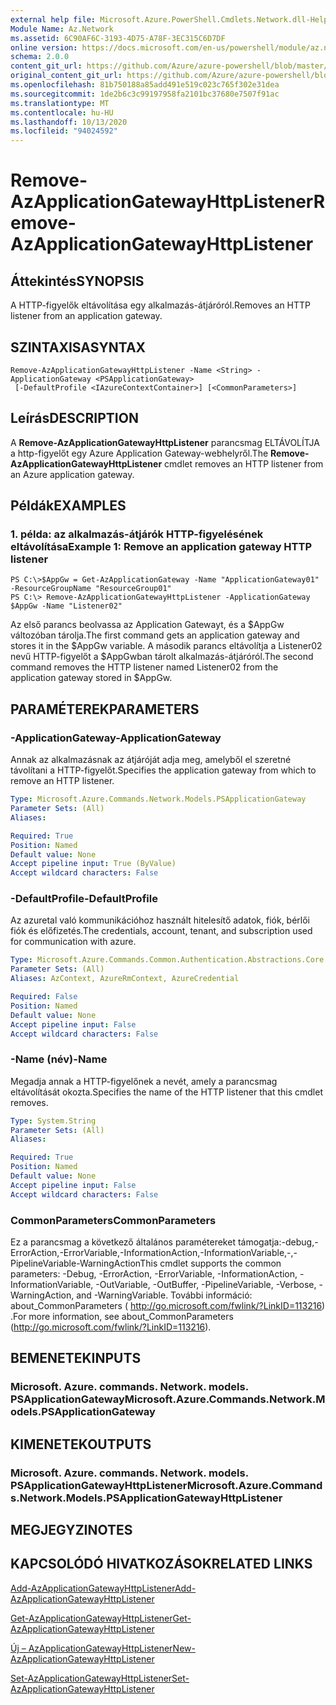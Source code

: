 ```yaml
---
external help file: Microsoft.Azure.PowerShell.Cmdlets.Network.dll-Help.xml
Module Name: Az.Network
ms.assetid: 6C90AF6C-3193-4D75-A78F-3EC315C6D7DF
online version: https://docs.microsoft.com/en-us/powershell/module/az.network/remove-azapplicationgatewayhttplistener
schema: 2.0.0
content_git_url: https://github.com/Azure/azure-powershell/blob/master/src/Network/Network/help/Remove-AzApplicationGatewayHttpListener.md
original_content_git_url: https://github.com/Azure/azure-powershell/blob/master/src/Network/Network/help/Remove-AzApplicationGatewayHttpListener.md
ms.openlocfilehash: 81b750188a85add491e519c023c765f302e31dea
ms.sourcegitcommit: 1de2b6c3c99197958fa2101bc37680e7507f91ac
ms.translationtype: MT
ms.contentlocale: hu-HU
ms.lasthandoff: 10/13/2020
ms.locfileid: "94024592"
---
```

# <span data-ttu-id="36521-101">Remove-AzApplicationGatewayHttpListener</span><span class="sxs-lookup"><span data-stu-id="36521-101">Remove-AzApplicationGatewayHttpListener</span></span>

## <span data-ttu-id="36521-102">Áttekintés</span><span class="sxs-lookup"><span data-stu-id="36521-102">SYNOPSIS</span></span>
<span data-ttu-id="36521-103">A HTTP-figyelők eltávolítása egy alkalmazás-átjáróról.</span><span class="sxs-lookup"><span data-stu-id="36521-103">Removes an HTTP listener from an application gateway.</span></span>

## <span data-ttu-id="36521-104">SZINTAXISA</span><span class="sxs-lookup"><span data-stu-id="36521-104">SYNTAX</span></span>

```
Remove-AzApplicationGatewayHttpListener -Name <String> -ApplicationGateway <PSApplicationGateway>
 [-DefaultProfile <IAzureContextContainer>] [<CommonParameters>]
```

## <span data-ttu-id="36521-105">Leírás</span><span class="sxs-lookup"><span data-stu-id="36521-105">DESCRIPTION</span></span>
<span data-ttu-id="36521-106">A **Remove-AzApplicationGatewayHttpListener** parancsmag ELTÁVOLÍTJA a http-figyelőt egy Azure Application Gateway-webhelyről.</span><span class="sxs-lookup"><span data-stu-id="36521-106">The **Remove-AzApplicationGatewayHttpListener** cmdlet removes an HTTP listener from an Azure application gateway.</span></span>

## <span data-ttu-id="36521-107">Példák</span><span class="sxs-lookup"><span data-stu-id="36521-107">EXAMPLES</span></span>

### <span data-ttu-id="36521-108">1. példa: az alkalmazás-átjárók HTTP-figyelésének eltávolítása</span><span class="sxs-lookup"><span data-stu-id="36521-108">Example 1: Remove an application gateway HTTP listener</span></span>
```
PS C:\>$AppGw = Get-AzApplicationGateway -Name "ApplicationGateway01" -ResourceGroupName "ResourceGroup01"
PS C:\> Remove-AzApplicationGatewayHttpListener -ApplicationGateway $AppGw -Name "Listener02"
```

<span data-ttu-id="36521-109">Az első parancs beolvassa az Application Gatewayt, és a $AppGw változóban tárolja.</span><span class="sxs-lookup"><span data-stu-id="36521-109">The first command gets an application gateway and stores it in the $AppGw variable.</span></span>
<span data-ttu-id="36521-110">A második parancs eltávolítja a Listener02 nevű HTTP-figyelőt a $AppGwban tárolt alkalmazás-átjáróról.</span><span class="sxs-lookup"><span data-stu-id="36521-110">The second command removes the HTTP listener named Listener02 from the application gateway stored in $AppGw.</span></span>

## <span data-ttu-id="36521-111">PARAMÉTEREK</span><span class="sxs-lookup"><span data-stu-id="36521-111">PARAMETERS</span></span>

### <span data-ttu-id="36521-112">-ApplicationGateway</span><span class="sxs-lookup"><span data-stu-id="36521-112">-ApplicationGateway</span></span>
<span data-ttu-id="36521-113">Annak az alkalmazásnak az átjáróját adja meg, amelyből el szeretné távolítani a HTTP-figyelőt.</span><span class="sxs-lookup"><span data-stu-id="36521-113">Specifies the application gateway from which to remove an HTTP listener.</span></span>

```yaml
Type: Microsoft.Azure.Commands.Network.Models.PSApplicationGateway
Parameter Sets: (All)
Aliases:

Required: True
Position: Named
Default value: None
Accept pipeline input: True (ByValue)
Accept wildcard characters: False
```

### <span data-ttu-id="36521-114">-DefaultProfile</span><span class="sxs-lookup"><span data-stu-id="36521-114">-DefaultProfile</span></span>
<span data-ttu-id="36521-115">Az azuretal való kommunikációhoz használt hitelesítő adatok, fiók, bérlői fiók és előfizetés.</span><span class="sxs-lookup"><span data-stu-id="36521-115">The credentials, account, tenant, and subscription used for communication with azure.</span></span>

```yaml
Type: Microsoft.Azure.Commands.Common.Authentication.Abstractions.Core.IAzureContextContainer
Parameter Sets: (All)
Aliases: AzContext, AzureRmContext, AzureCredential

Required: False
Position: Named
Default value: None
Accept pipeline input: False
Accept wildcard characters: False
```

### <span data-ttu-id="36521-116">-Name (név)</span><span class="sxs-lookup"><span data-stu-id="36521-116">-Name</span></span>
<span data-ttu-id="36521-117">Megadja annak a HTTP-figyelőnek a nevét, amely a parancsmag eltávolítását okozta.</span><span class="sxs-lookup"><span data-stu-id="36521-117">Specifies the name of the HTTP listener that this cmdlet removes.</span></span>

```yaml
Type: System.String
Parameter Sets: (All)
Aliases:

Required: True
Position: Named
Default value: None
Accept pipeline input: False
Accept wildcard characters: False
```

### <span data-ttu-id="36521-118">CommonParameters</span><span class="sxs-lookup"><span data-stu-id="36521-118">CommonParameters</span></span>
<span data-ttu-id="36521-119">Ez a parancsmag a következő általános paramétereket támogatja:-debug,-ErrorAction,-ErrorVariable,-InformationAction,-InformationVariable,-,-PipelineVariable-WarningAction</span><span class="sxs-lookup"><span data-stu-id="36521-119">This cmdlet supports the common parameters: -Debug, -ErrorAction, -ErrorVariable, -InformationAction, -InformationVariable, -OutVariable, -OutBuffer, -PipelineVariable, -Verbose, -WarningAction, and -WarningVariable.</span></span> <span data-ttu-id="36521-120">További információ: about_CommonParameters ( http://go.microsoft.com/fwlink/?LinkID=113216) .</span><span class="sxs-lookup"><span data-stu-id="36521-120">For more information, see about_CommonParameters (http://go.microsoft.com/fwlink/?LinkID=113216).</span></span>

## <span data-ttu-id="36521-121">BEMENETEK</span><span class="sxs-lookup"><span data-stu-id="36521-121">INPUTS</span></span>

### <span data-ttu-id="36521-122">Microsoft. Azure. commands. Network. models. PSApplicationGateway</span><span class="sxs-lookup"><span data-stu-id="36521-122">Microsoft.Azure.Commands.Network.Models.PSApplicationGateway</span></span>

## <span data-ttu-id="36521-123">KIMENETEK</span><span class="sxs-lookup"><span data-stu-id="36521-123">OUTPUTS</span></span>

### <span data-ttu-id="36521-124">Microsoft. Azure. commands. Network. models. PSApplicationGatewayHttpListener</span><span class="sxs-lookup"><span data-stu-id="36521-124">Microsoft.Azure.Commands.Network.Models.PSApplicationGatewayHttpListener</span></span>

## <span data-ttu-id="36521-125">MEGJEGYZI</span><span class="sxs-lookup"><span data-stu-id="36521-125">NOTES</span></span>

## <span data-ttu-id="36521-126">KAPCSOLÓDÓ HIVATKOZÁSOK</span><span class="sxs-lookup"><span data-stu-id="36521-126">RELATED LINKS</span></span>

[<span data-ttu-id="36521-127">Add-AzApplicationGatewayHttpListener</span><span class="sxs-lookup"><span data-stu-id="36521-127">Add-AzApplicationGatewayHttpListener</span></span>](./Add-AzApplicationGatewayHttpListener.md)

[<span data-ttu-id="36521-128">Get-AzApplicationGatewayHttpListener</span><span class="sxs-lookup"><span data-stu-id="36521-128">Get-AzApplicationGatewayHttpListener</span></span>](./Get-AzApplicationGatewayHttpListener.md)

[<span data-ttu-id="36521-129">Új – AzApplicationGatewayHttpListener</span><span class="sxs-lookup"><span data-stu-id="36521-129">New-AzApplicationGatewayHttpListener</span></span>](./New-AzApplicationGatewayHttpListener.md)

[<span data-ttu-id="36521-130">Set-AzApplicationGatewayHttpListener</span><span class="sxs-lookup"><span data-stu-id="36521-130">Set-AzApplicationGatewayHttpListener</span></span>](./Set-AzApplicationGatewayHttpListener.md)


